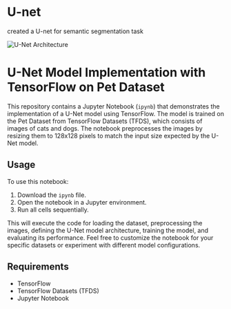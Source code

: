 # U-net
created a U-net for semantic segmentation task 

![U-Net Architecture](https://b2633864.smushcdn.com/2633864/wp-content/uploads/2022/02/1_unet_architecture_paper-1024x569.png?lossy=2&strip=1&webp=1)

# U-Net Model Implementation with TensorFlow on Pet Dataset

This repository contains a Jupyter Notebook (`ipynb`) that demonstrates the implementation of a U-Net model using TensorFlow. The model is trained on the Pet Dataset from TensorFlow Datasets (TFDS), which consists of images of cats and dogs. The notebook preprocesses the images by resizing them to 128x128 pixels to match the input size expected by the U-Net model.

## Usage

To use this notebook:

1. Download the `ipynb` file.
2. Open the notebook in a Jupyter environment.
3. Run all cells sequentially.

This will execute the code for loading the dataset, preprocessing the images, defining the U-Net model architecture, training the model, and evaluating its performance. Feel free to customize the notebook for your specific datasets or experiment with different model configurations.

## Requirements

- TensorFlow
- TensorFlow Datasets (TFDS)
- Jupyter Notebook

